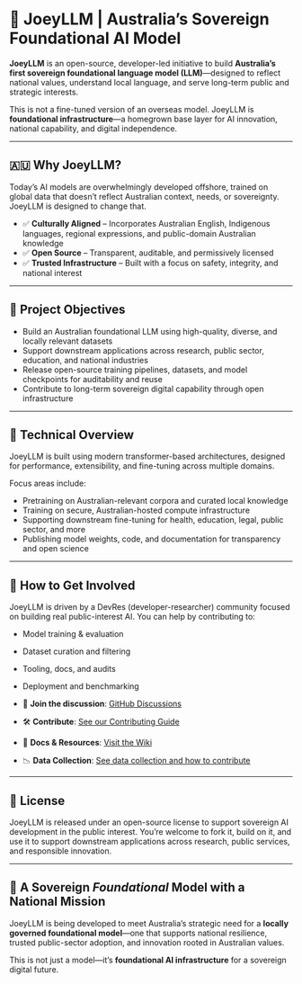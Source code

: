 # 🦘 JoeyLLM | Australia’s Sovereign Foundational AI Model

**JoeyLLM** is an open-source, developer-led initiative to build **Australia’s first sovereign foundational language model (LLM)**—designed to reflect national values, understand local language, and serve long-term public and strategic interests.

This is not a fine-tuned version of an overseas model. JoeyLLM is **foundational infrastructure**—a homegrown base layer for AI innovation, national capability, and digital independence.

---

## 🇦🇺 Why JoeyLLM?

Today’s AI models are overwhelmingly developed offshore, trained on global data that doesn’t reflect Australian context, needs, or sovereignty. JoeyLLM is designed to change that.

- ✅ **Culturally Aligned** – Incorporates Australian English, Indigenous languages, regional expressions, and public-domain Australian knowledge  
- ✅ **Open Source** – Transparent, auditable, and permissively licensed  
- ✅ **Trusted Infrastructure** – Built with a focus on safety, integrity, and national interest  

---

## 🎯 Project Objectives

- Build an Australian foundational LLM using high-quality, diverse, and locally relevant datasets  
- Support downstream applications across research, public sector, education, and national industries  
- Release open-source training pipelines, datasets, and model checkpoints for auditability and reuse  
- Contribute to long-term sovereign digital capability through open infrastructure  

---

## 🧠 Technical Overview

JoeyLLM is built using modern transformer-based architectures, designed for performance, extensibility, and fine-tuning across multiple domains.

Focus areas include:

- Pretraining on Australian-relevant corpora and curated local knowledge  
- Training on secure, Australian-hosted compute infrastructure  
- Supporting downstream fine-tuning for health, education, legal, public sector, and more  
- Publishing model weights, code, and documentation for transparency and open science  

---

## 🤝 How to Get Involved

JoeyLLM is driven by a DevRes (developer-researcher) community focused on building real public-interest AI. You can help by contributing to:

- Model training & evaluation  
- Dataset curation and filtering  
- Tooling, docs, and audits  
- Deployment and benchmarking

- 📢 **Join the discussion**: [GitHub Discussions](https://github.com/southern-cross-ai/JoeyLLM/discussions)  
- 🛠️ **Contribute**: [See our Contributing Guide](https://github.com/southern-cross-ai/JoeyLLM/wiki/Contributing)  
- 📄 **Docs & Resources**: [Visit the Wiki](https://github.com/southern-cross-ai/JoeyLLM/wiki)
- 📉 **Data Collection**: [See data collection and how to contribute](https://github.com/southern-cross-ai/JoeyLLM/wiki/Data-Collection-and-How-to-Contribute)

---

## 📝 License

JoeyLLM is released under an open-source license to support sovereign AI development in the public interest. You’re welcome to fork it, build on it, and use it to support downstream applications across research, public services, and responsible innovation.

---

## 🦘 A Sovereign *Foundational* Model with a National Mission

JoeyLLM is being developed to meet Australia’s strategic need for a **locally governed foundational model**—one that supports national resilience, trusted public-sector adoption, and innovation rooted in Australian values.

This is not just a model—it’s **foundational AI infrastructure** for a sovereign digital future.
